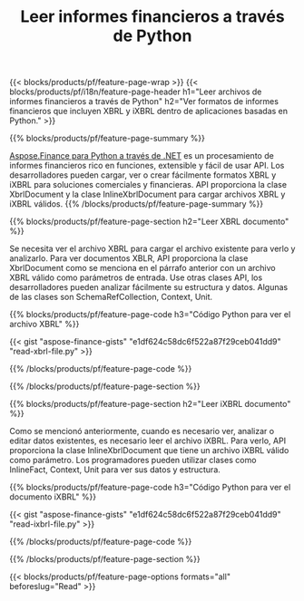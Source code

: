 ﻿---
title: Leer informes financieros a través de Python
url: /es/python-net/view/
description:  Código Python para ver informes financieros en archivos XBRL y iXBRL a través de la biblioteca Python.
---
{{< blocks/products/pf/feature-page-wrap >}}
{{< blocks/products/pf/i18n/feature-page-header h1="Leer archivos de informes financieros a través de Python" h2="Ver formatos de informes financieros que incluyen XBRL y iXBRL dentro de aplicaciones basadas en Python." >}}

{{% blocks/products/pf/feature-page-summary %}}

[Aspose.Finance para Python a través de .NET](https://products.aspose.com/finance/python-net/) es un procesamiento de informes financieros rico en funciones, extensible y fácil de usar API. Los desarrolladores pueden cargar, ver o crear fácilmente formatos XBRL y iXBRL para soluciones comerciales y financieras. API proporciona la clase XbrlDocument y la clase InlineXbrlDocument para cargar archivos XBRL y iXBRL válidos.
{{% /blocks/products/pf/feature-page-summary %}}

{{% blocks/products/pf/feature-page-section h2="Leer XBRL documento" %}}

Se necesita ver el archivo XBRL para cargar el archivo existente para verlo y analizarlo. Para ver documentos XBLR, API proporciona la clase XbrlDocument como se menciona en el párrafo anterior con un archivo XBRL válido como parámetros de entrada. Use otras clases API, los desarrolladores pueden analizar fácilmente su estructura y datos. Algunas de las clases son SchemaRefCollection, Context, Unit.

{{% blocks/products/pf/feature-page-code h3="Código Python para ver el archivo XBRL" %}}

{{< gist "aspose-finance-gists" "e1df624c58dc6f522a87f29ceb041dd9" "read-xbrl-file.py" >}} 

{{% /blocks/products/pf/feature-page-code %}}

{{% /blocks/products/pf/feature-page-section %}}

{{% blocks/products/pf/feature-page-section h2="Leer iXBRL documento" %}}

Como se mencionó anteriormente, cuando es necesario ver, analizar o editar datos existentes, es necesario leer el archivo iXBRL. Para verlo, API proporciona la clase InlineXbrlDocument que tiene un archivo iXBRL válido como parámetro. Los programadores pueden utilizar clases como InlineFact, Context, Unit para ver sus datos y estructura. 

{{% blocks/products/pf/feature-page-code h3="Código Python para ver el documento iXBRL" %}}

{{< gist "aspose-finance-gists" "e1df624c58dc6f522a87f29ceb041dd9" "read-ixbrl-file.py" >}}

{{% /blocks/products/pf/feature-page-code %}}

{{% /blocks/products/pf/feature-page-section %}}

{{< blocks/products/pf/feature-page-options formats="all" beforeslug="Read" >}}